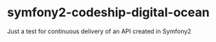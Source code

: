 # symfony2-codeship-digital-ocean
Just a test for continuous delivery of an API created in Symfony2
